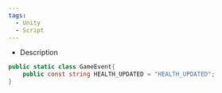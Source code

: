 ```yaml
---
tags:
  - Unity
  - Script
---
```

- Description
```cs
public static class GameEvent{
	public const string HEALTH_UPDATED = "HEALTH_UPDATED";
}
```